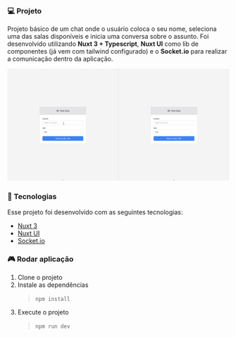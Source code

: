 ### 💻 Projeto

Projeto básico de um chat onde o usuário coloca o seu nome, seleciona uma das salas disponíveis e inicia uma conversa sobre o assunto. Foi desenvolvido utilizando **Nuxt 3 + Typescript**, **Nuxt UI** como lib de componentes (já vem com tailwind configurado) e o **Socket.io** para realizar a comunicação dentro da aplicação.

![nuxt-chat](https://github.com/kelisonrosendo/nuxt-chat/blob/master/public/chat-example.gif)

### 🚀 Tecnologias

Esse projeto foi desenvolvido com as seguintes tecnologias:

- [Nuxt 3](https://nuxt.com/)
- [Nuxt UI](https://ui.nuxt.com/)
- [Socket.io](https://socket.io/)

### 🎮 Rodar aplicação

1. Clone o projeto
2. Instale as dependências
   > `npm install`
3. Execute o projeto
   > `npm run dev`
